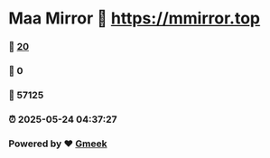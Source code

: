 # Maa Mirror :link: https://mmirror.top 
### :page_facing_up: [20](https://mmirror.top/tag.html) 
### :speech_balloon: 0 
### :hibiscus: 57125 
### :alarm_clock: 2025-05-24 04:37:27 
### Powered by :heart: [Gmeek](https://github.com/Meekdai/Gmeek)
